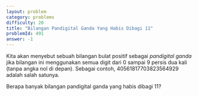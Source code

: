 ```yaml
---
layout: problem
category: problems
difficulty: 20
title: "Bilangan Pandigital Ganda Yang Habis Dibagi 11"
problemId: 491
answer: -1
---
```

Kita akan menyebut sebuah bilangan bulat positif sebagai *pandigital ganda* jika bilangan ini menggunakan semua digit dari 0 sampai 9 persis dua kali (tanpa angka nol di depan). Sebagai contoh, 40561817703823564929 adalah salah satunya.

Berapa banyak bilangan pandigital ganda yang habis dibagi 11?


